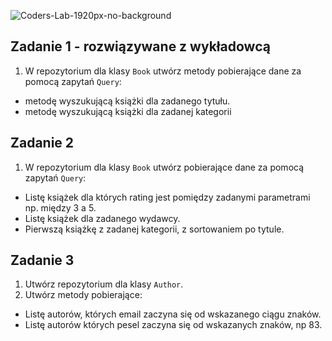 ![Coders-Lab-1920px-no-background](https://user-images.githubusercontent.com/152855/73064373-5ed69780-3ea1-11ea-8a71-3d370a5e7dd8.png)


## Zadanie 1 - rozwiązywane z wykładowcą

1. W repozytorium dla klasy `Book` utwórz metody pobierające dane za pomocą zapytań `Query`:
- metodę wyszukującą książki dla zadanego tytułu.
- metodę wyszukującą książki dla zadanej kategorii

## Zadanie 2 

1. W repozytorium dla klasy `Book` utwórz pobierające dane za pomocą zapytań `Query`:
- Listę książek dla których rating jest pomiędzy zadanymi parametrami np. między 3 a 5.
- Listę książek dla zadanego wydawcy.
- Pierwszą książkę z zadanej kategorii, z sortowaniem po tytule.

## Zadanie 3

1. Utwórz repozytorium dla klasy `Author`.
2. Utwórz metody pobierające:
- Listę autorów, których email zaczyna się od wskazanego ciągu znaków.
- Listę autorów których pesel zaczyna się od wskazanych znaków, np 83.
